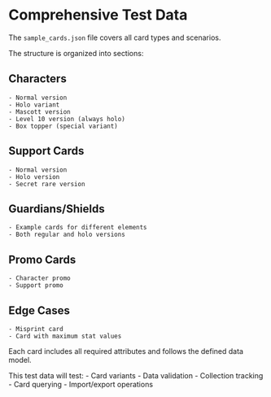# Comprehensive Test Data
The `sample_cards.json` file covers all card types and scenarios.

The structure is organized into sections:

## Characters
    - Normal version
    - Holo variant
    - Mascott version
    - Level 10 version (always holo)
    - Box topper (special variant)

## Support Cards
    - Normal version
    - Holo version
    - Secret rare version

## Guardians/Shields
    - Example cards for different elements
    - Both regular and holo versions

## Promo Cards
    - Character promo
    - Support promo

## Edge Cases
    - Misprint card
    - Card with maximum stat values

Each card includes all required attributes and follows the defined data model.

This test data will test:
    - Card variants
    - Data validation
    - Collection tracking
    - Card querying
    - Import/export operations
